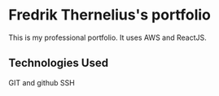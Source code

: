# Fredrik Thernelius's portfolio

This is my professional portfolio. It uses AWS and ReactJS.


## Technologies Used

GIT and github
SSH
